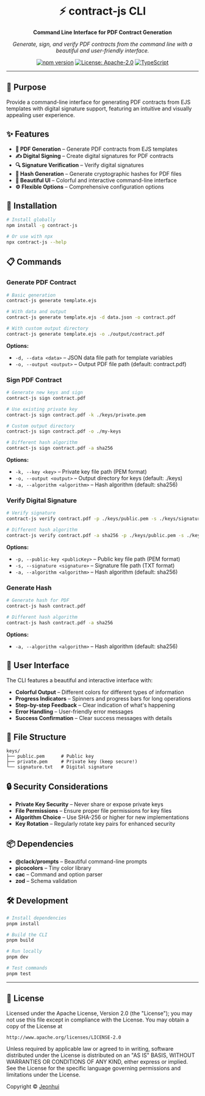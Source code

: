 [//]: # (contract-js CLI - Command Line Interface)

<div align="center">

# ⚡ contract-js CLI

**Command Line Interface for PDF Contract Generation**

*Generate, sign, and verify PDF contracts from the command line with a beautiful and user-friendly interface.*

[![npm version](https://img.shields.io/npm/v/@contract-js/cli?style=flat-square)](https://www.npmjs.com/package/@contract-js/cli)
[![License: Apache-2.0](https://img.shields.io/badge/License-Apache%202.0-blue.svg?style=flat-square)](https://opensource.org/licenses/Apache-2.0)
[![TypeScript](https://img.shields.io/badge/TypeScript-5.9+-blue?style=flat-square&logo=typescript)](https://www.typescriptlang.org/)

</div>

---

## 🎯 Purpose

Provide a command-line interface for generating PDF contracts from EJS templates with digital signature support, featuring an intuitive and visually appealing user experience.

## ✨ Features

- **📄 PDF Generation** – Generate PDF contracts from EJS templates
- **✍️ Digital Signing** – Create digital signatures for PDF contracts
- **🔍 Signature Verification** – Verify digital signatures
- **🔐 Hash Generation** – Generate cryptographic hashes for PDF files
- **🎨 Beautiful UI** – Colorful and interactive command-line interface
- **⚙️ Flexible Options** – Comprehensive configuration options

## 🚀 Installation

```bash
# Install globally
npm install -g contract-js

# Or use with npx
npx contract-js --help
```

## 📋 Commands

### Generate PDF Contract

```bash
# Basic generation
contract-js generate template.ejs

# With data and output
contract-js generate template.ejs -d data.json -o contract.pdf

# With custom output directory
contract-js generate template.ejs -o ./output/contract.pdf
```

**Options:**
- `-d, --data <data>` – JSON data file path for template variables
- `-o, --output <output>` – Output PDF file path (default: contract.pdf)

### Sign PDF Contract

```bash
# Generate new keys and sign
contract-js sign contract.pdf

# Use existing private key
contract-js sign contract.pdf -k ./keys/private.pem

# Custom output directory
contract-js sign contract.pdf -o ./my-keys

# Different hash algorithm
contract-js sign contract.pdf -a sha256
```

**Options:**
- `-k, --key <key>` – Private key file path (PEM format)
- `-o, --output <output>` – Output directory for keys (default: ./keys)
- `-a, --algorithm <algorithm>` – Hash algorithm (default: sha256)

### Verify Digital Signature

```bash
# Verify signature
contract-js verify contract.pdf -p ./keys/public.pem -s ./keys/signature.txt

# Different hash algorithm
contract-js verify contract.pdf -a sha256 -p ./keys/public.pem -s ./keys/signature.txt
```

**Options:**
- `-p, --public-key <publicKey>` – Public key file path (PEM format)
- `-s, --signature <signature>` – Signature file path (TXT format)
- `-a, --algorithm <algorithm>` – Hash algorithm (default: sha256)

### Generate Hash

```bash
# Generate hash for PDF
contract-js hash contract.pdf

# Different hash algorithm
contract-js hash contract.pdf -a sha256
```

**Options:**
- `-a, --algorithm <algorithm>` – Hash algorithm (default: sha256)

## 🎨 User Interface

The CLI features a beautiful and interactive interface with:

- **Colorful Output** – Different colors for different types of information
- **Progress Indicators** – Spinners and progress bars for long operations
- **Step-by-step Feedback** – Clear indication of what's happening
- **Error Handling** – User-friendly error messages
- **Success Confirmation** – Clear success messages with details

## 📁 File Structure

```
keys/
├── public.pem      # Public key
├── private.pem     # Private key (keep secure!)
└── signature.txt   # Digital signature
```

## 🔒 Security Considerations

- **Private Key Security** – Never share or expose private keys
- **File Permissions** – Ensure proper file permissions for key files
- **Algorithm Choice** – Use SHA-256 or higher for new implementations
- **Key Rotation** – Regularly rotate key pairs for enhanced security

## 📦 Dependencies

- **@clack/prompts** – Beautiful command-line prompts
- **picocolors** – Tiny color library
- **cac** – Command and option parser
- **zod** – Schema validation

## 🛠️ Development

```bash
# Install dependencies
pnpm install

# Build the CLI
pnpm build

# Run locally
pnpm dev

# Test commands
pnpm test
```

---

## 📝 License

Licensed under the Apache License, Version 2.0 (the "License");
you may not use this file except in compliance with the License.
You may obtain a copy of the License at

    http://www.apache.org/licenses/LICENSE-2.0

Unless required by applicable law or agreed to in writing, software
distributed under the License is distributed on an "AS IS" BASIS,
WITHOUT WARRANTIES OR CONDITIONS OF ANY KIND, either express or implied.
See the License for the specific language governing permissions and
limitations under the License.

Copyright © [Jeonhui](https://github.com/Jeonhui)
